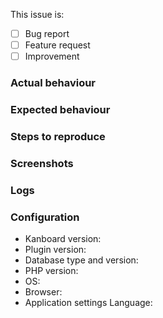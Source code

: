 This issue is:

- [ ] Bug report
- [ ] Feature request
- [ ] Improvement

### Actual behaviour


### Expected behaviour


### Steps to reproduce


### Screenshots


### Logs


### Configuration

- Kanboard version:
- Plugin version:
- Database type and version:
- PHP version:
- OS:
- Browser:
- Application settings Language:

